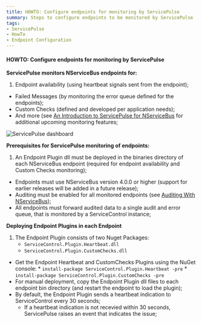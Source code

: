 ```yaml
---
title: HOWTO: Configure endpoints for monitoring by ServicePulse
summary: Steps to configure endpoints to be monitored by ServicePulse
tags:
- ServicePulse
- HowTo
- Endpoint Configuration
---
```


#### HOWTO: Configure endpoints for monitoring by ServicePulse

**ServicePulse monitors NServiceBus endpoints for:**

1. Endpoint availability (using heartbeat signals sent from the endpoint);
* Failed Messages (by monitoring the error queue defined for the endpoints);
* Custom Checks (defined and developed per application needs);
* And more (see [An Introduction to ServicePulse for NServiceBus](http://particular.net/blog/an-introduction-to-servicepulse-for-nservicebus) for additional upcoming monitoring features;

![ServicePulse dashboard](https://f.cloud.github.com/assets/3889023/1492057/de6d7692-47ba-11e3-8d41-60cdc4bf062e.png)

**Prerequisites for ServicePulse monitoring of endpoints:**

1. An Endpoint Plugin dll must be deployed in the binaries directory of each NServiceBus endpoint (required for endpoint availability and Custom Checks monitoring);
* Endpoints must use NServiceBus version 4.0.0 or higher (support for earlier releases will be added in a future release);
* Auditing must be enabled for all monitored endpoints (see [Auditing With NServiceBus](http://particular.net/articles/auditing-with-nservicebus));
* All endpoints must forward audited data to a single audit and error queue, that is monitored by a ServiceControl instance;

**Deploying Endpoint Plugins in each Endpoint**

1. The Endpoint Plugin consists of two Nuget Packages:
   * ```ServiceControl.Plugin.Heartbeat.dll```
   * ```ServiceControl.Plugin.CustomChecks.dll```
* Get the Endpoint Heartbeat and CustomChecks Plugins using the NuGet console: 
      * ```install-package ServiceControl.Plugin.Heartbeat -pre```
      * ```install-package ServiceControl.Plugin.CustomChecks -pre```
* For manual deployment, copy the Endpoint Plugin dll files to each endpoint bin directory (and restart the endpoint to load the plugin);
* By default, the Endpoint Plugin sends a heartbeat indication to ServiceControl every 30 seconds;
   * If a heartbeat indication is not recevied within 30 seconds, ServicePulse raises an event that indicates the issue;